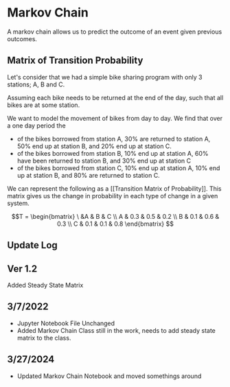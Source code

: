# Markov Chain
A markov chain allows us to predict the outcome of an event given previous outcomes. 
## Matrix of Transition Probability
Let's consider that we had a simple bike sharing program with only 3 stations; A, B and C.

Assuming each bike needs to be returned at the end of the day, such that all bikes are at some station. 

We want to model the movement of bikes from day to day. We find that over a one day period the 
- of the bikes borrowed from station A, 30% are returned to station A, 50% end up at station B, and 20% end up at station C.
- of the bikes borrowed from station B, 10% end up at station A, 60% have been returned to station B, and 30% end up at station C
- of the bikes borrowed from station C, 10% end up at station A, 10% end up at station B, and 80% are returned to station C.

We can represent the following as a [[Transition Matrix of Probability]]. This matrix gives us the change in probability in each type of change in a given system. 

$$T = \begin{bmatrix}
    \ &A & B & C \\
    A & 0.3 & 0.5 & 0.2 \\
    B & 0.1 & 0.6 & 0.3 \\
    C & 0.1 & 0.1 & 0.8
\end{bmatrix}
$$

## Update Log 
## Ver 1.2 
Added Steady State Matrix 
## 3/7/2022
- Jupyter Notebook File Unchanged 
- Added Markov Chain Class still in the work, needs to add steady state matrix to the class.
## 3/27/2024
- Updated Markov Chain Notebook and moved somethings around 
